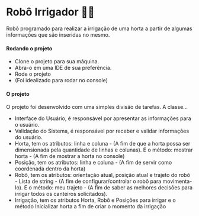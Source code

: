 # Robô Irrigador :robot::leaves:
Robô programado para realizar a irrigação de uma horta a partir de algumas informações que são inseridas no mesmo.

####	Rodando o projeto

* Clone o projeto para sua máquina.
* Abra-o em uma IDE de sua preferência.
*  Rode o projeto
* (Foi idealizado para rodar no console)

####	O projeto

O projeto foi desenvolvido com uma simples divisão de tarefas. A classe...

- Interface do Usuário, é responsável por apresentar as informações para o usuário.
- Validação do Sistema, é responsável por receber e validar informações do usuário.
- Horta, tem os atributos: linha e coluna - (A fim de que a horta possa ser dimensionada pela quantidade de linhas e colunas). E o método: mostrar horta - (A fim de mostrar a horta no console)
- Posição, tem os atributos: linha e coluna - (A fim de servir como coordenada dentro da horta)
- Robô, tem os atributos: orientação atual, posição atual e trajeto do robô - Lista de string - (A fim de configurar/controlar o robô para movimenta-lo). E o método: meu trajeto - (A fim de saber as melhores decisões para irrigar todos os canteiros solicitados).
- Irrigação, tem os atributos Horta, Robô e Posições para irrigar e o método Inicializar horta a fim de criar o momento da irrigação
